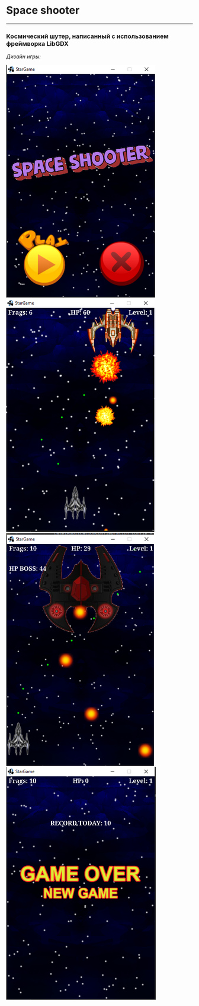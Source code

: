 # Space shooter

---

### Космический шутер, написанный с использованием фреймворка LibGDX ###

*Дизайн игры:*

![image 1](image/SpaceShooter1.png)
![image 2](image/SpaceShooter2.png)
![image 3](image/SpaceShooter3.png)
![image 4](image/SpaceShooter4.png)
